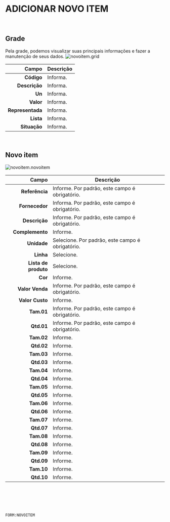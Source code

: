 # ADICIONAR NOVO ITEM
<br>

## Grade
Pela grade, podemos visualizar suas principais informações e fazer a manutenção de seus dados.
![novoitem.grid](https://raw.githubusercontent.com/netforcews/docs-siscom/master/geral/imagens/novoitem.grid.png)

Campo | Descrição
--:|---
**Código** | Informa.
**Descrição** | Informa.
**Un** | Informa.
**Valor** | Informa.
**Representada** | Informa.
**Lista** | Informa.
**Situação** | Informa.
<br>

## Novo item
![novoitem.novoitem](https://raw.githubusercontent.com/netforcews/docs-siscom/master/geral/imagens/novoitem.novoitem.png)

Campo | Descrição
--:|---
**Referência** | Informe. Por padrão, este campo é obrigatório.
**Fornecedor** | Informa. Por padrão, este campo é obrigatório.
**Descrição** | Informe. Por padrão, este campo é obrigatório.
**Complemento** | Informe.
**Unidade** | Selecione. Por padrão, este campo é obrigatório.
**Linha** | Selecione.
**Lista de produto** | Selecione.
**Cor** | Informe.
**Valor Venda** | Informe. Por padrão, este campo é obrigatório.
**Valor Custo** | Informe.
**Tam.01** | Informe. Por padrão, este campo é obrigatório.
**Qtd.01** | Informe. Por padrão, este campo é obrigatório.
**Tam.02** | Informe.
**Qtd.02** | Informe.
**Tam.03** | Informe.
**Qtd.03** | Informe.
**Tam.04** | Informe.
**Qtd.04** | Informe.
**Tam.05** | Informe.
**Qtd.05** | Informe.
**Tam.06** | Informe.
**Qtd.06** | Informe.
**Tam.07** | Informe.
**Qtd.07** | Informe.
**Tam.08** | Informe.
**Qtd.08** | Informe.
**Tam.09** | Informe.
**Qtd.09** | Informe.
**Tam.10** | Informe.
**Qtd.10** | Informe.
<br>
<br>
<br>
<br>

```FORM:NOVOITEM```
